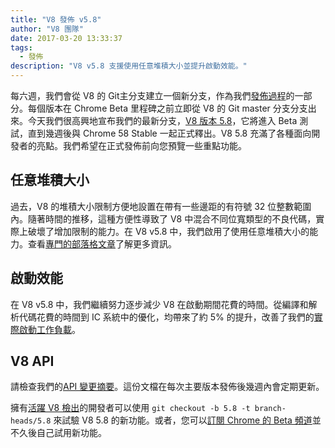 ```yaml
---
title: "V8 發佈 v5.8"
author: "V8 團隊"
date: 2017-03-20 13:33:37
tags:
  - 發佈
description: "V8 v5.8 支援使用任意堆積大小並提升啟動效能。"
---
```

每六週，我們會從 V8 的 Git主分支建立一個新分支，作為我們[發佈過程](/docs/release-process)的一部分。每個版本在 Chrome Beta 里程碑之前立即從 V8 的 Git master 分支分支出來。今天我們很高興地宣布我們的最新分支，[V8 版本 5.8](https://chromium.googlesource.com/v8/v8.git/+log/branch-heads/5.8)，它將進入 Beta 測試，直到幾週後與 Chrome 58 Stable 一起正式釋出。V8 5.8 充滿了各種面向開發者的亮點。我們希望在正式發佈前向您預覽一些重點功能。

<!--truncate-->
## 任意堆積大小

過去，V8 的堆積大小限制方便地設置在帶有一些邊距的有符號 32 位整數範圍內。隨著時間的推移，這種方便性導致了 V8 中混合不同位寬類型的不良代碼，實際上破壞了增加限制的能力。在 V8 v5.8 中，我們啟用了使用任意堆積大小的能力。查看[專門的部落格文章](/blog/heap-size-limit)了解更多資訊。

## 啟動效能

在 V8 v5.8 中，我們繼續努力逐步減少 V8 在啟動期間花費的時間。從編譯和解析代碼花費的時間到 IC 系統中的優化，均帶來了約 5% 的提升，改善了我們的[實際啟動工作負載](/blog/real-world-performance)。

## V8 API

請檢查我們的[API 變更摘要](https://docs.google.com/document/d/1g8JFi8T_oAE_7uAri7Njtig7fKaPDfotU6huOa1alds/edit)。這份文檔在每次主要版本發佈後幾週內會定期更新。

擁有[活躍 V8 檢出](/docs/source-code#using-git)的開發者可以使用 `git checkout -b 5.8 -t branch-heads/5.8` 來試驗 V8 5.8 的新功能。或者，您可以[訂閱 Chrome 的 Beta 頻道](https://www.google.com/chrome/browser/beta.html)並不久後自己試用新功能。
